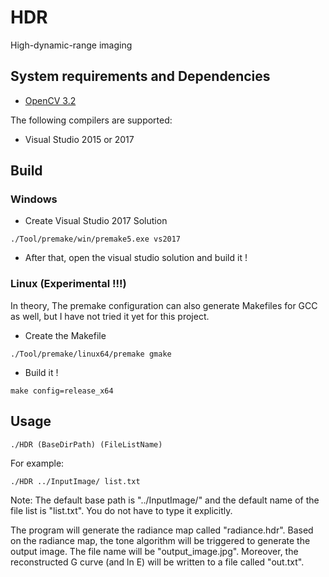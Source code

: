 # HDR
High-dynamic-range imaging


## System requirements and Dependencies


- [OpenCV 3.2](http://opencv.org/)

The following compilers are supported:

- Visual Studio 2015 or 2017


## Build

### Windows

- Create Visual Studio 2017 Solution

`./Tool/premake/win/premake5.exe vs2017`

- After that, open the visual studio solution and build it !


### Linux  (Experimental !!!)

In theory, The premake configuration can also generate Makefiles for GCC as well, but I have not tried it yet for this project.

- Create the Makefile

`./Tool/premake/linux64/premake gmake`

- Build it !

`make config=release_x64`


## Usage

`./HDR (BaseDirPath) (FileListName)`

For example:

`./HDR ../InputImage/ list.txt`

Note: The default base path is "../InputImage/" and the default name of the file list is "list.txt". You do not have to type it explicitly.

The program will generate the radiance map called "radiance.hdr". Based on the radiance map, the tone algorithm will be triggered to generate the output image. The file name will be "output_image.jpg".
Moreover, the reconstructed G curve (and ln E) will be written to a file called "out.txt".




